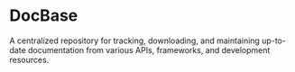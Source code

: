 # DocBase
A centralized repository for tracking, downloading, and maintaining up-to-date documentation from various APIs, frameworks, and development resources.
